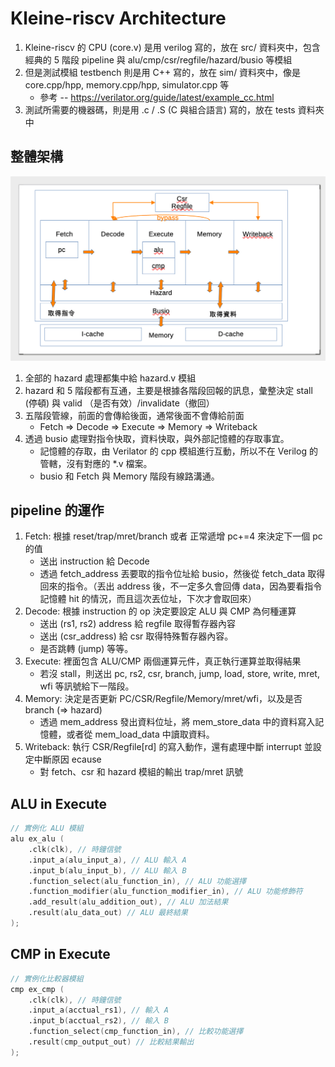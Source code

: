 # Kleine-riscv Architecture


1. Kleine-riscv 的 CPU (core.v) 是用 verilog 寫的，放在 src/ 資料夾中，包含經典的 5 階段 pipeline 與 alu/cmp/csr/regfile/hazard/busio 等模組
2. 但是測試模組 testbench 則是用 C++ 寫的，放在 sim/ 資料夾中，像是 core.cpp/hpp, memory.cpp/hpp, simulator.cpp 等
    * 參考 -- https://verilator.org/guide/latest/example_cc.html
3. 測試所需要的機器碼，則是用 .c / .S (C 與組合語言) 寫的，放在 tests 資料夾中



## 整體架構

![](../_img/kleine-riscv.png)

1. 全部的 hazard 處理都集中給 hazard.v 模組
2. hazard 和 5 階段都有互通，主要是根據各階段回報的訊息，彙整決定 stall (停頓) 與 valid （是否有效）/invalidate（撤回） 
3. 五階段管線，前面的會傳給後面，通常後面不會傳給前面
    * Fetch => Decode => Execute => Memory => Writeback
4. 透過 busio 處理對指令快取，資料快取，與外部記憶體的存取事宜。
    * 記憶體的存取，由 Verilator 的 cpp 模組進行互動，所以不在 Verilog 的管轄，沒有對應的 *.v 檔案。
    * busio 和 Fetch 與 Memory 階段有線路溝通。

## pipeline 的運作

1. Fetch: 根據 reset/trap/mret/branch 或者 正常遞增 pc+=4 來決定下一個 pc 的值
    * 送出 instruction 給 Decode
    * 透過  fetch_address 丟要取的指令位址給 busio，然後從 fetch_data 取得回來的指令。（丟出 address 後，不一定多久會回傳 data，因為要看指令記憶體 hit 的情況，而且這次丟位址，下次才會取回來）
2. Decode: 根據 instruction 的 op 決定要設定 ALU 與 CMP 為何種運算
    * 送出 (rs1, rs2) address 給 regfile 取得暫存器內容
    * 送出 (csr_address) 給 csr 取得特殊暫存器內容。
    * 是否跳轉 (jump) 等等。
3. Execute: 裡面包含 ALU/CMP 兩個運算元件，真正執行運算並取得結果
    * 若沒 stall，則送出 pc, rs2, csr, branch, jump, load, store, write, mret, wfi 等訊號給下一階段。 
4. Memory: 決定是否更新 PC/CSR/Regfile/Memory/mret/wfi，以及是否 branch (=> hazard)
    * 透過 mem_address 發出資料位址，將 mem_store_data 中的資料寫入記憶體，或者從 mem_load_data 中讀取資料。
5. Writeback: 執行 CSR/Regfile[rd] 的寫入動作，還有處理中斷 interrupt 並設定中斷原因 ecause
    * 對 fetch、csr 和 hazard 模組的輸出 trap/mret 訊號


## ALU in Execute

```verilog
// 實例化 ALU 模組
alu ex_alu (
    .clk(clk), // 時鐘信號
    .input_a(alu_input_a), // ALU 輸入 A
    .input_b(alu_input_b), // ALU 輸入 B
    .function_select(alu_function_in), // ALU 功能選擇
    .function_modifier(alu_function_modifier_in), // ALU 功能修飾符
    .add_result(alu_addition_out), // ALU 加法結果
    .result(alu_data_out) // ALU 最終結果
);
```

## CMP in Execute

```verilog
// 實例化比較器模組
cmp ex_cmp (
    .clk(clk), // 時鐘信號
    .input_a(acctual_rs1), // 輸入 A
    .input_b(acctual_rs2), // 輸入 B
    .function_select(cmp_function_in), // 比較功能選擇
    .result(cmp_output_out) // 比較結果輸出
);
```

